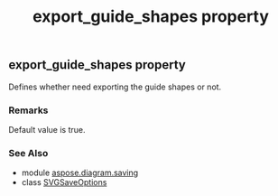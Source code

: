 ﻿---
title: export_guide_shapes property
second_title: Aspose.Diagram for Python via .NET API References
description: 
type: docs
weight: 100
url: /python-net/aspose.diagram.saving/svgsaveoptions/export_guide_shapes/
is_root: false
---

## export_guide_shapes property


Defines whether need exporting the guide shapes or not.
### Remarks 


Default value is true.

### See Also
* module [aspose.diagram.saving](../../)
* class [SVGSaveOptions](/diagram/python-net/aspose.diagram.saving/svgsaveoptions)
